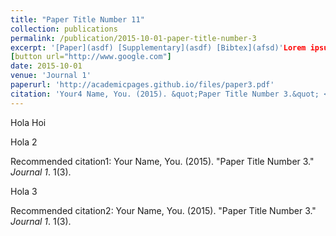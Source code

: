 ```yaml
---
title: "Paper Title Number 11"
collection: publications
permalink: /publication/2015-10-01-paper-title-number-3
excerpt: '[Paper](asdf) [Supplementary](asdf) [Bibtex](afsd)'Lorem ipsum dolor sit amet.
[button url="http://www.google.com"]
date: 2015-10-01
venue: 'Journal 1'
paperurl: 'http://academicpages.github.io/files/paper3.pdf'
citation: 'Your4 Name, You. (2015). &quot;Paper Title Number 3.&quot; <i>Journal 1</i>. 1(3).'
---
```

Hola Hoi



Hola 2<p>Recommended citation1: Your Name, You. (2015). "Paper Title Number 3." <i>Journal 1</i>. 1(3).</p>
Hola 3<p>Recommended citation2: Your Name, You. (2015). "Paper Title Number 3." <i>Journal 1</i>. 1(3).</p>
